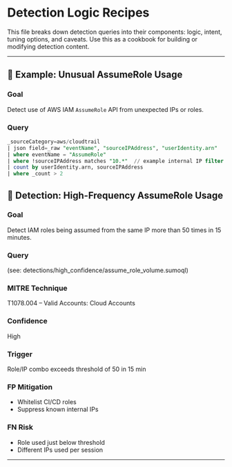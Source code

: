 # Detection Logic Recipes

This file breaks down detection queries into their components: logic, intent, tuning options, and caveats. Use this as a cookbook for building or modifying detection content.

---

## 📘 Example: Unusual AssumeRole Usage

### Goal

Detect use of AWS IAM `AssumeRole` API from unexpected IPs or roles.

### Query

```sql
_sourceCategory=aws/cloudtrail
| json field=_raw "eventName", "sourceIPAddress", "userIdentity.arn"
| where eventName = "AssumeRole"
| where !sourceIPAddress matches "10.*"  // example internal IP filter
| count by userIdentity.arn, sourceIPAddress
| where _count > 2
```


## 📘 Detection: High-Frequency AssumeRole Usage

### Goal
Detect IAM roles being assumed from the same IP more than 50 times in 15 minutes.

### Query
(see: detections/high_confidence/assume_role_volume.sumoql)

### MITRE Technique
T1078.004 – Valid Accounts: Cloud Accounts

### Confidence
High

### Trigger
Role/IP combo exceeds threshold of 50 in 15 min

### FP Mitigation
- Whitelist CI/CD roles
- Suppress known internal IPs

### FN Risk
- Role used just below threshold
- Different IPs used per session

---

